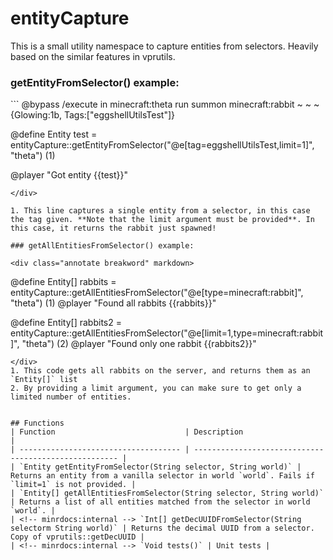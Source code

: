 <!-- minrdocs:scripting --> <!-- minrdocs:msc -->
<!-- utilityinfo:name entityCapture -->
<!-- utilityinfo:author eggshells -->
<!-- utilityinfo:dependencies akutils -->
<!-- utilityinfo:description A small tools for returning entities from selectors. Credit to Vaporizor -->

# entityCapture
This is a small utility namespace to capture entities from selectors. Heavily based on the similar features in vprutils.

### getEntityFromSelector() example:
<div class="annotate breakword" markdown>
```
@bypass /execute in minecraft:theta run summon minecraft:rabbit ~ ~ ~ {Glowing:1b, Tags:["eggshellUtilsTest"]}

@define Entity test = entityCapture::getEntityFromSelector("@e[tag=eggshellUtilsTest,limit=1]", "theta") (1)

@player "Got entity {{test}}"
```
</div>

1. This line captures a single entity from a selector, in this case the tag given. **Note that the limit argument must be provided**. In this case, it returns the rabbit just spawned!

### getAllEntitiesFromSelector() example:

<div class="annotate breakword" markdown>
```
@define Entity[] rabbits = entityCapture::getAllEntitiesFromSelector("@e[type=minecraft:rabbit]", "theta") (1)
@player "Found all rabbits {{rabbits}}"

@define Entity[] rabbits2 = entityCapture::getAllEntitiesFromSelector("@e[limit=1,type=minecraft:rabbit]", "theta") (2)
@player "Found only one rabbit {{rabbits2}}"
```
</div>
1. This code gets all rabbits on the server, and returns them as an `Entity[]` list
2. By providing a limit argument, you can make sure to get only a limited number of entities.


## Functions
| Function                             | Description                                           |
| ------------------------------------ | ----------------------------------------------------- |
| `Entity getEntityFromSelector(String selector, String world)` | Returns an entity from a vanilla selector in world `world`. Fails if `limit=1` is not provided. |
| `Entity[] getAllEntitiesFromSelector(String selector, String world)` | Returns a list of all entities matched from the selector in world `world`. |
| <!-- minrdocs:internal --> `Int[] getDecUUIDFromSelector(String selectorm String world)` | Returns the decimal UUID from a selector. Copy of vprutils::getDecUUID |
| <!-- minrdocs:internal --> `Void tests()` | Unit tests |

